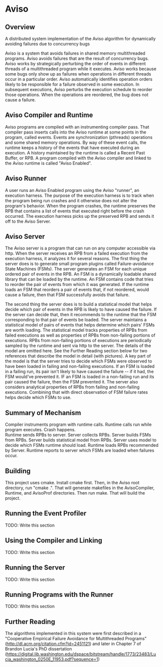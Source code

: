 Aviso
=====

Overview
--------
A distributed system implementation of the Aviso algorithm for dynamically avoiding failures due to concurrency bugs

Aviso is a system that avoids failures in shared memory multithreaded programs.  Aviso avoids failures that are
the result of concurrency bugs.  Aviso works by strategically perturbing the order of events in different threads
of a multithreaded program while it executes.  Aviso works because some bugs only show up as failures when
operations in different threads occur in a particular order.  Aviso automatically identifies operation orders likely
to be responsible for a failure observed in some execution.  In subsequent executions, Aviso perturbs the execution schedule
to reorder those operations.  When the operations are reordered, the bug does not cause a failure.

Aviso Compiler and Runtime
--------------------------
Aviso programs are compiled with an instrumenting compiler pass.  That compiler pass inserts calls into the Aviso runtime 
at some points in the program, called events.  Events are synchronization (pthreads) operations and some shared memory operations.
By way of these event calls, the runtime keeps a history of the events that have executed during an execution.  A 
history maintained by the runtime is called a Recent Past Buffer, or RPB.  A program compiled with the Aviso compiler and
linked to the Aviso runtime is called "Aviso Enabled".  

Aviso Runner
------------
A user runs an Aviso Enabled program using the Aviso "runner", an execution harness.  The purpose of the execution harness
is to track when the program being run crashes and it otherwise does not alter the program's behavior.  When the program
crashes, the runtime preserves the RPB that contains a list of events that executed right before the crash occurred.  The
execution harness picks up the preserved RPB and sends it off to the Aviso Server.

Aviso Server
------------
The Aviso server is a program that can run on any computer accessible via http.  When the server receives an RPB from a
failed execution from the execution harness, it analyzes it for several reasons.  The first thing the server does is
to generate small program plugins called Failure-avoidance State Machines (FSMs).  The server generates an FSM for each
unique ordered pair of events in the RPB.  An FSM is a dynamically loadable shared library that can be loaded by the
runtime.  An FSM contains code that tries to reorder the pair of events from which it was generated.   If the runtime
loads an FSM that reorders a pair of events that, if not reordered, would cause a failure, then that FSM successfully
avoids that failure.  

The second thing the server does is to build a statistical model that helps decide which pair of events in the RPB
is likely to have caused the failure.  If the server can decide that, then it recommends to the runtime that the FSM
corresponding to that pair of events be loaded.  The server maintains a statistical model of pairs of events that
helps determine which pairs' FSMs are worth loading.  The statistical model tracks properties of RPBs from failed 
executions as well as properties of RPBs from non-failing portions of executions.  RPBs from non-failing portions
of executions are periodically sampled by the runtime and sent via http to the server.  The details of the model
are omitted here.  See the Further Reading section below for two references that describe the model in detail (with
pictures).  A key part of the model is that the server tries to decide which FSMs were observed to have been loaded
in failing and non-failing executions.  If an FSM is loaded in a failing run, its pair isn't likely to have caused the
failure -- if it had, the FSM would've prevented it.  IF an FSM is loaded in a non-failing run and its pair caused
the failure, then the FSM prevented it.  The server also considers analytical properties of RPBs from failing and
non-failing executions.  Combining that with direct observation of FSM failure rates helps decide which FSMs to use.


Summary of Mechanism
---------------------

Compiler instruments program with runtime calls.  Runtime calls run while program executes.  Crash happens.  
Runtime sends RPBs to server.  Server collects RPBs.  Server builds FSMs
from RPBs.  Server builds statistical model from RPBs.  Server uses model to decide which FSMs runtime should load.
Runtime loads RPBs recommended by Server.  Runtime reports to server which FSMs are loaded when failures occur.



Building
--------
This project uses cmake.  Install cmake first.
Then, in the Aviso root directory, run "cmake .".  That will generate makefiles in the AvisoCompiler, Runtime, and AvisoProf directories.  Then run make.  That will build the project.  

Running the Event Profiler
--------------------------
TODO: Write this section

Using the Compiler and Linking
------------------------------
TODO: Write this section

Running the Server
------------------
TODO: Write this section

Running Programs with the Runner
---------------------------------
TODO: Write this section




Further Reading
---------------
The algorithms implemented in this system were first described in a "Cooperative Empirical Failure Avoidance for 
Multithreaded Programs" (http://dl.acm.org/citation.cfm?id=2451121) and later in Chapter 7 of Brandon Lucia's PhD
dissertation (https://digital.lib.washington.edu/dspace/bitstream/handle/1773/23483/Lucia_washington_0250E_11953.pdf?sequence=1)
